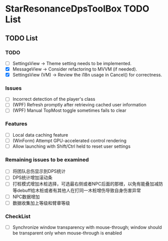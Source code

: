 # StarResonanceDpsToolBox TODO List

## TODO List

### TODO

- [ ] SettingsView -> Theme setting needs to be implemented.
 - [x] MessageView -> Consider refactoring to MVVM (if needed).
 - [x] SettingsView (VM) -> Review the i18n usage in Cancel() for correctness.

### Issues

- [ ] Incorrect detection of the player's class
- [ ] (WPF) Refresh promptly after retrieving cached user information
- [ ] (WPF) Manual TopMost toggle sometimes fails to clear

### Features

- [ ] Local data caching feature
- [ ] (WinForm) Attempt GPU-accelerated control rendering
- [ ] Allow launching with Shift/Ctrl held to reset user settings

### Remaining issues to be examined

- [ ] 将团队总伤显示到DPS统计
- [ ] DPS统计增加滚动条
- [ ] 打桩模式增加木桩选择，可选最右侧或者NPC后面的那根，以免有能叠加减防等debuff给木桩或者有其他人在打同一木桩增伤导致自身伤害异常
- [ ] NPC数据增加
- [ ] 数据收集加上等级和臂章等级

### CheckList

- [ ] Synchronize window transparency with mouse-through; window should be transparent only when mouse-through is enabled
